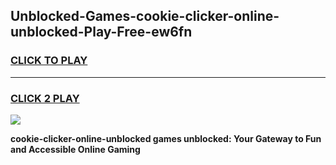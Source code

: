 
## Unblocked-Games-cookie-clicker-online-unblocked-Play-Free-ew6fn
<h3>
<a href="https://premium76.site?title=cookie-clicker-online-unblocked&ref=20M">CLICK TO PLAY</a></h3>
<hr>

<h3>
<a href="https://premium76.site?title=cookie-clicker-online-unblocked&ref=20M">CLICK 2 PLAY</a>
  
</h3>

<a href="https://premium76.site?title=cookie-clicker-online-unblocked&ref=19M"><img src="https://clearcache.store/games.png"></a>


**cookie-clicker-online-unblocked games unblocked: Your Gateway to Fun and Accessible Online Gaming**

